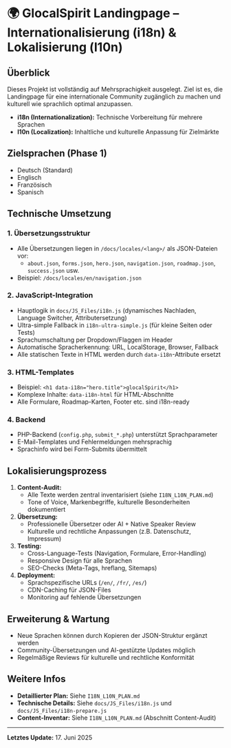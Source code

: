# 🌍 GlocalSpirit Landingpage – Internationalisierung (i18n) & Lokalisierung (l10n)

## Überblick
Dieses Projekt ist vollständig auf Mehrsprachigkeit ausgelegt. Ziel ist es, die Landingpage für eine internationale Community zugänglich zu machen und kulturell wie sprachlich optimal anzupassen.

- **i18n (Internationalization):** Technische Vorbereitung für mehrere Sprachen
- **l10n (Localization):** Inhaltliche und kulturelle Anpassung für Zielmärkte

## Zielsprachen (Phase 1)
- Deutsch (Standard)
- Englisch
- Französisch
- Spanisch

## Technische Umsetzung

### 1. Übersetzungsstruktur
- Alle Übersetzungen liegen in `/docs/locales/<lang>/` als JSON-Dateien vor:
  - `about.json`, `forms.json`, `hero.json`, `navigation.json`, `roadmap.json`, `success.json` usw.
- Beispiel: `/docs/locales/en/navigation.json`

### 2. JavaScript-Integration
- Hauptlogik in `docs/JS_Files/i18n.js` (dynamisches Nachladen, Language Switcher, Attributersetzung)
- Ultra-simple Fallback in `i18n-ultra-simple.js` (für kleine Seiten oder Tests)
- Sprachumschaltung per Dropdown/Flaggen im Header
- Automatische Spracherkennung: URL, LocalStorage, Browser, Fallback
- Alle statischen Texte in HTML werden durch `data-i18n`-Attribute ersetzt

### 3. HTML-Templates
- Beispiel: `<h1 data-i18n="hero.title">glocalSpirit</h1>`
- Komplexe Inhalte: `data-i18n-html` für HTML-Abschnitte
- Alle Formulare, Roadmap-Karten, Footer etc. sind i18n-ready

### 4. Backend
- PHP-Backend (`config.php`, `submit_*.php`) unterstützt Sprachparameter
- E-Mail-Templates und Fehlermeldungen mehrsprachig
- Sprachinfo wird bei Form-Submits übermittelt

## Lokalisierungsprozess

1. **Content-Audit:**
   - Alle Texte werden zentral inventarisiert (siehe `I18N_L10N_PLAN.md`)
   - Tone of Voice, Markenbegriffe, kulturelle Besonderheiten dokumentiert
2. **Übersetzung:**
   - Professionelle Übersetzer oder AI + Native Speaker Review
   - Kulturelle und rechtliche Anpassungen (z.B. Datenschutz, Impressum)
3. **Testing:**
   - Cross-Language-Tests (Navigation, Formulare, Error-Handling)
   - Responsive Design für alle Sprachen
   - SEO-Checks (Meta-Tags, hreflang, Sitemaps)
4. **Deployment:**
   - Sprachspezifische URLs (`/en/`, `/fr/`, `/es/`)
   - CDN-Caching für JSON-Files
   - Monitoring auf fehlende Übersetzungen

## Erweiterung & Wartung
- Neue Sprachen können durch Kopieren der JSON-Struktur ergänzt werden
- Community-Übersetzungen und AI-gestützte Updates möglich
- Regelmäßige Reviews für kulturelle und rechtliche Konformität

## Weitere Infos
- **Detaillierter Plan:** Siehe `I18N_L10N_PLAN.md`
- **Technische Details:** Siehe `docs/JS_Files/i18n.js` und `docs/JS_Files/i18n-prepare.js`
- **Content-Inventar:** Siehe `I18N_L10N_PLAN.md` (Abschnitt Content-Audit)

---

**Letztes Update:** 17. Juni 2025
